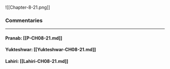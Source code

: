 ![[Chapter-8-21.png]]

### Commentaries

---

#### Pranab: [[P-CH08-21.md]]

#### Yukteshwar: [[Yukteshwar-CH08-21.md]]

#### Lahiri: [[Lahiri-CH08-21.md]]
